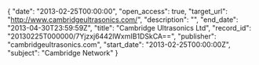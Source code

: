 {
  "date": "2013-02-25T00:00:00", 
  "open_access": true, 
  "target_url": "http://www.cambridgeultrasonics.com/", 
  "description": "", 
  "end_date": "2013-04-30T23:59:59Z", 
  "title": "Cambridge Ultrasonics Ltd", 
  "record_id": "20130225T000000/7Yjzxj6442lWxmIB1DSkCA==", 
  "publisher": "cambridgeultrasonics.com", 
  "start_date": "2013-02-25T00:00:00Z", 
  "subject": "Cambridge Network"
}

